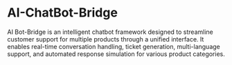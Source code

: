 # AI-ChatBot-Bridge
AI Bot-Bridge is an intelligent chatbot framework designed to streamline customer support for multiple products through a unified interface. It enables real-time conversation handling, ticket generation, multi-language support, and automated response simulation for various product categories.
